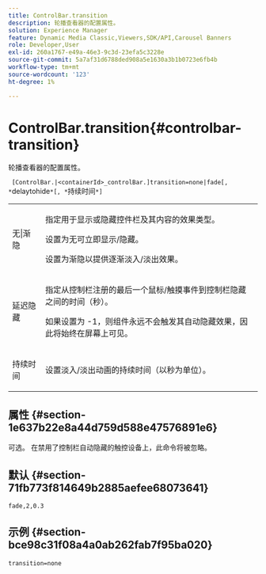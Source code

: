 ```yaml
---
title: ControlBar.transition
description: 轮播查看器的配置属性。
solution: Experience Manager
feature: Dynamic Media Classic,Viewers,SDK/API,Carousel Banners
role: Developer,User
exl-id: 260a1767-e49a-46e3-9c3d-23efa5c3228e
source-git-commit: 5a7af31d6788ded908a5e1630a3b1b0723e6fb4b
workflow-type: tm+mt
source-wordcount: '123'
ht-degree: 1%

---
```


# ControlBar.transition{#controlbar-transition}

轮播查看器的配置属性。

` [ControlBar.|<containerId>_controlBar.]transition=none|fade[, *`delaytohide`*[, *`持续时间`*]`

<table id="table_441553CD34C94A58A9D7CBF772DEDDB6"> 
 <tbody> 
  <tr> 
   <td colname="col1"> <p> <span class="codeph">无|渐隐</span> </p> </td> 
   <td colname="col2"> <p> 指定用于显示或隐藏控件栏及其内容的效果类型。 </p> <p>设置为<span class="codeph">无</span>可立即显示/隐藏。 </p> <p>设置为<span class="codeph">渐隐</span>以提供逐渐淡入/淡出效果。 </p> </td> 
  </tr> 
  <tr> 
   <td colname="col1"> <p><span class="codeph"><span class="varname">延迟隐藏</span></span> </p> </td> 
   <td colname="col2"> <p> 指定从控制栏注册的最后一个鼠标/触摸事件到控制栏隐藏之间的时间（秒）。 </p> <p>如果设置为<span class="codeph"> -1</span>，则组件永远不会触发其自动隐藏效果，因此将始终在屏幕上可见。 </p> </td> 
  </tr> 
  <tr> 
   <td colname="col1"> <p><span class="codeph"><span class="varname">持续时间</span></span> </p> </td> 
   <td colname="col2"> <p> 设置淡入/淡出动画的持续时间（以秒为单位）。 </p> </td> 
  </tr> 
 </tbody> 
</table>

## 属性 {#section-1e637b22e8a44d759d588e47576891e6}

可选。 在禁用了控制栏自动隐藏的触控设备上，此命令将被忽略。

## 默认 {#section-71fb773f814649b2885aefee68073641}

`fade,2,0.3`

## 示例 {#section-bce98c31f08a4a0ab262fab7f95ba020}

```
transition=none
```
